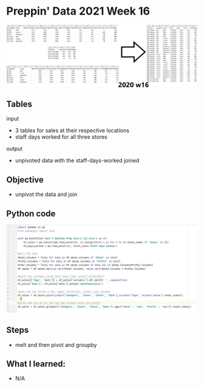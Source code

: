 # Preppin' Data 2021 Week 16
<img src='2020 w16.jpg?raw=true' alt="Python code for bonus charts">

## Tables
input
* 3 tables for sales at their respective locations
* staff days worked for all three stores

output
* unpivoted data with the staff-days-worked joined

## Objective
* unpivot the data and join

## Python code
<a href="solution.py">
<img src='code snippit.jpg?raw=true' alt="Python code">
</a>

##  Steps
* melt and then pivot and groupby

## What I learned:
* N/A
